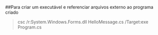 ##Para criar um executável e referenciar arquivos externo ao programa criado

<blockquote>csc /r:System.Windows.Forms.dll HelloMessage.cs /Target:exe Program.cs</blockquote>